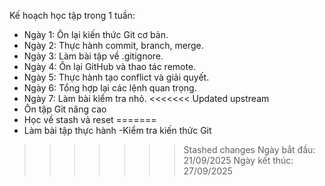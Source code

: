 Kế hoạch học tập trong 1 tuần:
- Ngày 1: Ôn lại kiến thức Git cơ bản.
- Ngày 2: Thực hành commit, branch, merge.
- Ngày 3: Làm bài tập về .gitignore.
- Ngày 4: Ôn lại GitHub và thao tác remote.
- Ngày 5: Thực hành tạo conflict và giải quyết.
- Ngày 6: Tổng hợp lại các lệnh quan trọng.
- Ngày 7: Làm bài kiểm tra nhỏ.
<<<<<<< Updated upstream
- Ôn tập Git nâng cao
- Học về stash vả reset
=======
- Làm bài tập thực hành
-Kiểm tra kiến thức Git
>>>>>>> Stashed changes
Ngày bắt đầu: 21/09/2025
Ngày kết thúc: 27/09/2025

